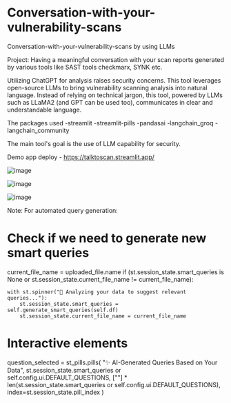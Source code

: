 # Conversation-with-your-vulnerability-scans
Conversation-with-your-vulnerability-scans by using LLMs 

Project: Having a meaningful conversation with your scan reports generated by various tools like SAST tools checkmarx, SYNK etc. 

Utilizing ChatGPT for analysis raises security concerns. This tool leverages open-source LLMs to bring vulnerability scanning analysis into natural language. Instead of relying on technical jargon, this tool, powered by LLMs such as LLaMA2 (and GPT can be used too), communicates in clear and understandable language.

The packages used -streamlit -streamlit-pills -pandasai -langchain_groq -langchain_community

The main tool's goal is the use of LLM capability for security.

Demo app deploy - https://talktoscan.streamlit.app/


![image](https://github.com/user-attachments/assets/ce53ddff-7d62-44b6-ba42-1fd26a86a897)


![image](https://github.com/user-attachments/assets/75a94662-e11e-4c2c-abfc-6c6d203b8580)


![image](https://github.com/user-attachments/assets/60bac7b8-fbb3-4d88-9b57-327c71c4e7bd)


Note: For automated query generation:

# Check if we need to generate new smart queries
current_file_name = uploaded_file.name
if (st.session_state.smart_queries is None or 
    st.session_state.current_file_name != current_file_name):
    
    with st.spinner("🧠 Analyzing your data to suggest relevant queries..."):
        st.session_state.smart_queries = self.generate_smart_queries(self.df)
        st.session_state.current_file_name = current_file_name

# Interactive elements
question_selected = st_pills.pills(
    "✨ AI-Generated Queries Based on Your Data",
    st.session_state.smart_queries or self.config.ui.DEFAULT_QUESTIONS,
    [""] * len(st.session_state.smart_queries or self.config.ui.DEFAULT_QUESTIONS),
    index=st.session_state.pill_index
)


